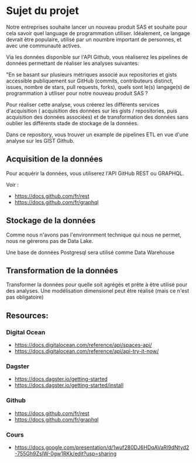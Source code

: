 # Sujet du projet

Notre entreprises souhaite lancer un nouveau produit SAS et souhaite pour cela savoir quel language de programmation utiliser. Idéalement, ce langage devrait être populaire, utilisé par un noumbre important de personnes, et avec une communauté actives. 

Via les données disponible sur l'API Github, vous réaliserez les pipelines de données permettant de réaliser les analyses suivantes: 

"En se basant sur plusieurs métriques associé aux repositories et gists accessible publiquement sur GitHub (commits, contributeurs distinct, issues, nombre de stars, pull requests, forks), quels sont le(s) langage(s) de programmation à utlliser pour notre nouveau produit SAS ?

Pour réaliser cette analyse, vous créerez les différents services d'acquisition ( acquisition des données sur les gists / repositories, puis acquisition des données associées) et de transformation des données sans oublier les différents stade de stockage de la données.

Dans ce repository, vous trouver un example de pipelines ETL en vue d'une analyse sur les GIST Github. 

## Acquisition de la données

Pour acquérir la données, vous utiliserez l'API GitHub REST ou GRAPHQL. 

Voir :
- https://docs.github.com/fr/rest
- https://docs.github.com/fr/graphql

## Stockage de la données 

Comme nous n'avons pas l'environnment technique qui nous ne permet, nous ne gérerons pas de Data Lake.

Une base de données Postgresql sera utilisé comme Data Warehouse

## Transformation de la données

Transformer la données pour quelle soit agrégés et prête à être utilisé pour des analyses. Une modélisation dimensionel peut être réalisé (mais ce n'est pas obligatoire)


## Resources:

### Digital Ocean

- https://docs.digitalocean.com/reference/api/spaces-api/
- https://docs.digitalocean.com/reference/api/api-try-it-now/

### Dagster

- https://docs.dagster.io/getting-started
- https://docs.dagster.io/getting-started/install

### Github

- https://docs.github.com/fr/rest
- https://docs.github.com/fr/graphql

### Cours 

- https://docs.google.com/presentation/d/1wuf280DJ6HDqAVaRl9dNtyd2-755Gh9ZsIW-0gw1RKk/edit?usp=sharing